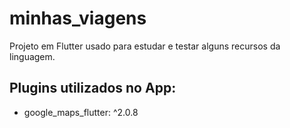 # minhas_viagens

Projeto em Flutter usado para estudar e testar alguns recursos da linguagem.

## Plugins utilizados no App:

- google_maps_flutter: ^2.0.8


